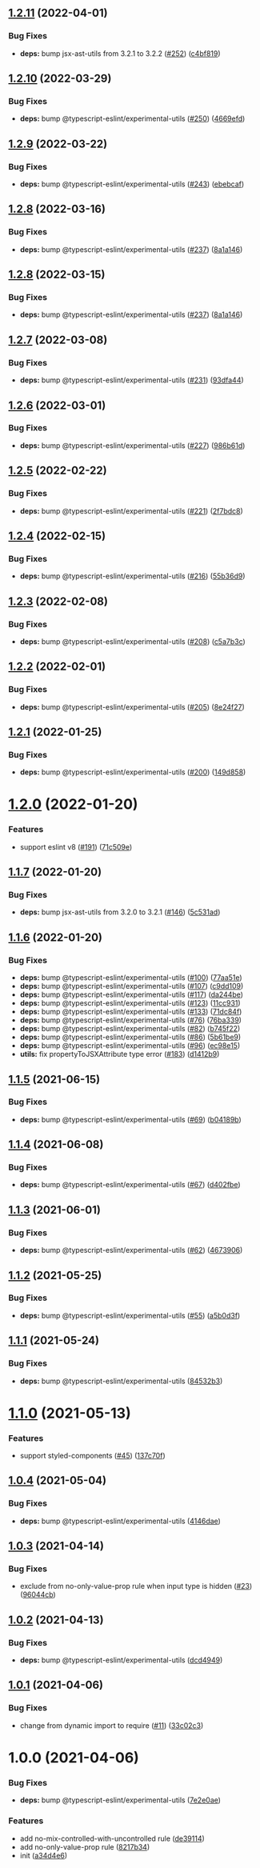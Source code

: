 ## [1.2.11](https://github.com/kotarella1110/eslint-plugin-react-form-fields/compare/v1.2.10...v1.2.11) (2022-04-01)

### Bug Fixes

- **deps:** bump jsx-ast-utils from 3.2.1 to 3.2.2 ([#252](https://github.com/kotarella1110/eslint-plugin-react-form-fields/issues/252)) ([c4bf819](https://github.com/kotarella1110/eslint-plugin-react-form-fields/commit/c4bf819a81e24863507c4aa45d2c516f9a3a84fc))

## [1.2.10](https://github.com/kotarella1110/eslint-plugin-react-form-fields/compare/v1.2.9...v1.2.10) (2022-03-29)

### Bug Fixes

- **deps:** bump @typescript-eslint/experimental-utils ([#250](https://github.com/kotarella1110/eslint-plugin-react-form-fields/issues/250)) ([4669efd](https://github.com/kotarella1110/eslint-plugin-react-form-fields/commit/4669efda05eec6809c8705b37ba8632d4c5c1bf5))

## [1.2.9](https://github.com/kotarella1110/eslint-plugin-react-form-fields/compare/v1.2.8...v1.2.9) (2022-03-22)

### Bug Fixes

- **deps:** bump @typescript-eslint/experimental-utils ([#243](https://github.com/kotarella1110/eslint-plugin-react-form-fields/issues/243)) ([ebebcaf](https://github.com/kotarella1110/eslint-plugin-react-form-fields/commit/ebebcaf39230a258a3c6cdee730f5560702feed9))

## [1.2.8](https://github.com/kotarella1110/eslint-plugin-react-form-fields/compare/v1.2.7...v1.2.8) (2022-03-16)

### Bug Fixes

- **deps:** bump @typescript-eslint/experimental-utils ([#237](https://github.com/kotarella1110/eslint-plugin-react-form-fields/issues/237)) ([8a1a146](https://github.com/kotarella1110/eslint-plugin-react-form-fields/commit/8a1a146c2f46e8e082dbc92e4d53df32087e7ad8))

## [1.2.8](https://github.com/kotarella1110/eslint-plugin-react-form-fields/compare/v1.2.7...v1.2.8) (2022-03-15)

### Bug Fixes

- **deps:** bump @typescript-eslint/experimental-utils ([#237](https://github.com/kotarella1110/eslint-plugin-react-form-fields/issues/237)) ([8a1a146](https://github.com/kotarella1110/eslint-plugin-react-form-fields/commit/8a1a146c2f46e8e082dbc92e4d53df32087e7ad8))

## [1.2.7](https://github.com/kotarella1110/eslint-plugin-react-form-fields/compare/v1.2.6...v1.2.7) (2022-03-08)

### Bug Fixes

- **deps:** bump @typescript-eslint/experimental-utils ([#231](https://github.com/kotarella1110/eslint-plugin-react-form-fields/issues/231)) ([93dfa44](https://github.com/kotarella1110/eslint-plugin-react-form-fields/commit/93dfa44760af701af39429452b18c1ec193064fb))

## [1.2.6](https://github.com/kotarella1110/eslint-plugin-react-form-fields/compare/v1.2.5...v1.2.6) (2022-03-01)

### Bug Fixes

- **deps:** bump @typescript-eslint/experimental-utils ([#227](https://github.com/kotarella1110/eslint-plugin-react-form-fields/issues/227)) ([986b61d](https://github.com/kotarella1110/eslint-plugin-react-form-fields/commit/986b61d00782d431c42738a9bf26649889031dfb))

## [1.2.5](https://github.com/kotarella1110/eslint-plugin-react-form-fields/compare/v1.2.4...v1.2.5) (2022-02-22)

### Bug Fixes

- **deps:** bump @typescript-eslint/experimental-utils ([#221](https://github.com/kotarella1110/eslint-plugin-react-form-fields/issues/221)) ([2f7bdc8](https://github.com/kotarella1110/eslint-plugin-react-form-fields/commit/2f7bdc835c1c026d68f690ad517c73691d7f6f7d))

## [1.2.4](https://github.com/kotarella1110/eslint-plugin-react-form-fields/compare/v1.2.3...v1.2.4) (2022-02-15)

### Bug Fixes

- **deps:** bump @typescript-eslint/experimental-utils ([#216](https://github.com/kotarella1110/eslint-plugin-react-form-fields/issues/216)) ([55b36d9](https://github.com/kotarella1110/eslint-plugin-react-form-fields/commit/55b36d927d1a9317093c49ea66569bb7c57608d4))

## [1.2.3](https://github.com/kotarella1110/eslint-plugin-react-form-fields/compare/v1.2.2...v1.2.3) (2022-02-08)

### Bug Fixes

- **deps:** bump @typescript-eslint/experimental-utils ([#208](https://github.com/kotarella1110/eslint-plugin-react-form-fields/issues/208)) ([c5a7b3c](https://github.com/kotarella1110/eslint-plugin-react-form-fields/commit/c5a7b3cad9e5ad9d177af1aab0916b1345b1147b))

## [1.2.2](https://github.com/kotarella1110/eslint-plugin-react-form-fields/compare/v1.2.1...v1.2.2) (2022-02-01)

### Bug Fixes

- **deps:** bump @typescript-eslint/experimental-utils ([#205](https://github.com/kotarella1110/eslint-plugin-react-form-fields/issues/205)) ([8e24f27](https://github.com/kotarella1110/eslint-plugin-react-form-fields/commit/8e24f27629f14831fc926971fd67a6ae34e918ff))

## [1.2.1](https://github.com/kotarella1110/eslint-plugin-react-form-fields/compare/v1.2.0...v1.2.1) (2022-01-25)

### Bug Fixes

- **deps:** bump @typescript-eslint/experimental-utils ([#200](https://github.com/kotarella1110/eslint-plugin-react-form-fields/issues/200)) ([149d858](https://github.com/kotarella1110/eslint-plugin-react-form-fields/commit/149d8582598a50c8c0e3237e11a35f15aa4ff5ba))

# [1.2.0](https://github.com/kotarella1110/eslint-plugin-react-form-fields/compare/v1.1.7...v1.2.0) (2022-01-20)

### Features

- support eslint v8 ([#191](https://github.com/kotarella1110/eslint-plugin-react-form-fields/issues/191)) ([71c509e](https://github.com/kotarella1110/eslint-plugin-react-form-fields/commit/71c509e35ce6126975a041be5594548f1d410439))

## [1.1.7](https://github.com/kotarella1110/eslint-plugin-react-form-fields/compare/v1.1.6...v1.1.7) (2022-01-20)

### Bug Fixes

- **deps:** bump jsx-ast-utils from 3.2.0 to 3.2.1 ([#146](https://github.com/kotarella1110/eslint-plugin-react-form-fields/issues/146)) ([5c531ad](https://github.com/kotarella1110/eslint-plugin-react-form-fields/commit/5c531ad74dca9b603841516f82717bd93882d554))

## [1.1.6](https://github.com/kotarella1110/eslint-plugin-react-form-fields/compare/v1.1.5...v1.1.6) (2022-01-20)

### Bug Fixes

- **deps:** bump @typescript-eslint/experimental-utils ([#100](https://github.com/kotarella1110/eslint-plugin-react-form-fields/issues/100)) ([77aa51e](https://github.com/kotarella1110/eslint-plugin-react-form-fields/commit/77aa51ed5b26a0aa9911ba146086527ae95c333b))
- **deps:** bump @typescript-eslint/experimental-utils ([#107](https://github.com/kotarella1110/eslint-plugin-react-form-fields/issues/107)) ([c9dd109](https://github.com/kotarella1110/eslint-plugin-react-form-fields/commit/c9dd109c0710fbba6df64cc67831fe1b779c6e6e))
- **deps:** bump @typescript-eslint/experimental-utils ([#117](https://github.com/kotarella1110/eslint-plugin-react-form-fields/issues/117)) ([da244be](https://github.com/kotarella1110/eslint-plugin-react-form-fields/commit/da244be81c4d72c7ae10b0ae9a16e93c5630d3fb))
- **deps:** bump @typescript-eslint/experimental-utils ([#123](https://github.com/kotarella1110/eslint-plugin-react-form-fields/issues/123)) ([11cc931](https://github.com/kotarella1110/eslint-plugin-react-form-fields/commit/11cc93175d85214be1759466b602d958550f17ba))
- **deps:** bump @typescript-eslint/experimental-utils ([#133](https://github.com/kotarella1110/eslint-plugin-react-form-fields/issues/133)) ([71dc84f](https://github.com/kotarella1110/eslint-plugin-react-form-fields/commit/71dc84ffc4a403cf91660cddd5c439d994aa5c7c))
- **deps:** bump @typescript-eslint/experimental-utils ([#76](https://github.com/kotarella1110/eslint-plugin-react-form-fields/issues/76)) ([76ba339](https://github.com/kotarella1110/eslint-plugin-react-form-fields/commit/76ba339930448e53143c78899457396e1258e12e))
- **deps:** bump @typescript-eslint/experimental-utils ([#82](https://github.com/kotarella1110/eslint-plugin-react-form-fields/issues/82)) ([b745f22](https://github.com/kotarella1110/eslint-plugin-react-form-fields/commit/b745f22c1a3e98b4e34319ec744c423b8739bc4a))
- **deps:** bump @typescript-eslint/experimental-utils ([#86](https://github.com/kotarella1110/eslint-plugin-react-form-fields/issues/86)) ([5b61be9](https://github.com/kotarella1110/eslint-plugin-react-form-fields/commit/5b61be9bb2af2ea0500008ce58ec374658bf4bd6))
- **deps:** bump @typescript-eslint/experimental-utils ([#96](https://github.com/kotarella1110/eslint-plugin-react-form-fields/issues/96)) ([ec98e15](https://github.com/kotarella1110/eslint-plugin-react-form-fields/commit/ec98e15b25e1d0024db0f52a1cd004afd72997e8))
- **utils:** fix propertyToJSXAttribute type error ([#183](https://github.com/kotarella1110/eslint-plugin-react-form-fields/issues/183)) ([d1412b9](https://github.com/kotarella1110/eslint-plugin-react-form-fields/commit/d1412b960baf4664d3e64ca721bd3803f9e7b6da))

## [1.1.5](https://github.com/kotarella1110/eslint-plugin-react-form-fields/compare/v1.1.4...v1.1.5) (2021-06-15)

### Bug Fixes

- **deps:** bump @typescript-eslint/experimental-utils ([#69](https://github.com/kotarella1110/eslint-plugin-react-form-fields/issues/69)) ([b04189b](https://github.com/kotarella1110/eslint-plugin-react-form-fields/commit/b04189bb2aaf765ade050c906e25a24883ce59d7))

## [1.1.4](https://github.com/kotarella1110/eslint-plugin-react-form-fields/compare/v1.1.3...v1.1.4) (2021-06-08)

### Bug Fixes

- **deps:** bump @typescript-eslint/experimental-utils ([#67](https://github.com/kotarella1110/eslint-plugin-react-form-fields/issues/67)) ([d402fbe](https://github.com/kotarella1110/eslint-plugin-react-form-fields/commit/d402fbe4e32e79e1da61445488f02934f2b82ea4))

## [1.1.3](https://github.com/kotarella1110/eslint-plugin-react-form-fields/compare/v1.1.2...v1.1.3) (2021-06-01)

### Bug Fixes

- **deps:** bump @typescript-eslint/experimental-utils ([#62](https://github.com/kotarella1110/eslint-plugin-react-form-fields/issues/62)) ([4673906](https://github.com/kotarella1110/eslint-plugin-react-form-fields/commit/4673906f5037c82504178fa7736226a50372cd23))

## [1.1.2](https://github.com/kotarella1110/eslint-plugin-react-form-fields/compare/v1.1.1...v1.1.2) (2021-05-25)

### Bug Fixes

- **deps:** bump @typescript-eslint/experimental-utils ([#55](https://github.com/kotarella1110/eslint-plugin-react-form-fields/issues/55)) ([a5b0d3f](https://github.com/kotarella1110/eslint-plugin-react-form-fields/commit/a5b0d3f7d383d3b773a0227600e65394e49ce8da))

## [1.1.1](https://github.com/kotarella1110/eslint-plugin-react-form-fields/compare/v1.1.0...v1.1.1) (2021-05-24)

### Bug Fixes

- **deps:** bump @typescript-eslint/experimental-utils ([84532b3](https://github.com/kotarella1110/eslint-plugin-react-form-fields/commit/84532b3f4fd90d7ff0216a48a2565a68f0177aed))

# [1.1.0](https://github.com/kotarella1110/eslint-plugin-react-form-fields/compare/v1.0.4...v1.1.0) (2021-05-13)

### Features

- support styled-components ([#45](https://github.com/kotarella1110/eslint-plugin-react-form-fields/issues/45)) ([137c70f](https://github.com/kotarella1110/eslint-plugin-react-form-fields/commit/137c70fba1c007996ba77102dd2787969e4ef696))

## [1.0.4](https://github.com/kotarella1110/eslint-plugin-react-form-fields/compare/v1.0.3...v1.0.4) (2021-05-04)

### Bug Fixes

- **deps:** bump @typescript-eslint/experimental-utils ([4146dae](https://github.com/kotarella1110/eslint-plugin-react-form-fields/commit/4146dae8e9672593cae1a002aa772cf9a90ae03b))

## [1.0.3](https://github.com/kotarella1110/eslint-plugin-react-form-fields/compare/v1.0.2...v1.0.3) (2021-04-14)

### Bug Fixes

- exclude from no-only-value-prop rule when input type is hidden ([#23](https://github.com/kotarella1110/eslint-plugin-react-form-fields/issues/23)) ([96044cb](https://github.com/kotarella1110/eslint-plugin-react-form-fields/commit/96044cb3e6796838729456b8ec2f879a12ac8198))

## [1.0.2](https://github.com/kotarella1110/eslint-plugin-react-form-fields/compare/v1.0.1...v1.0.2) (2021-04-13)

### Bug Fixes

- **deps:** bump @typescript-eslint/experimental-utils ([dcd4949](https://github.com/kotarella1110/eslint-plugin-react-form-fields/commit/dcd49491bad627e770308c147a41686763497b62))

## [1.0.1](https://github.com/kotarella1110/eslint-plugin-react-form-fields/compare/v1.0.0...v1.0.1) (2021-04-06)

### Bug Fixes

- change from dynamic import to require ([#11](https://github.com/kotarella1110/eslint-plugin-react-form-fields/issues/11)) ([33c02c3](https://github.com/kotarella1110/eslint-plugin-react-form-fields/commit/33c02c319d8ffaad793e11d723d3661b2c9f6ab0))

# 1.0.0 (2021-04-06)

### Bug Fixes

- **deps:** bump @typescript-eslint/experimental-utils ([7e2e0ae](https://github.com/kotarella1110/eslint-plugin-react-form-fields/commit/7e2e0ae5a501cd7d40652945f2c984190bb13086))

### Features

- add no-mix-controlled-with-uncontrolled rule ([de39114](https://github.com/kotarella1110/eslint-plugin-react-form-fields/commit/de3911420cf5c7f14db84013dd4627e55077863b))
- add no-only-value-prop rule ([8217b34](https://github.com/kotarella1110/eslint-plugin-react-form-fields/commit/8217b34a7f31ebcfec2292fab3193cbb798008cc))
- init ([a34d4e6](https://github.com/kotarella1110/eslint-plugin-react-form-fields/commit/a34d4e6e17a64be1b4b0a08306e566e43659acb2))
